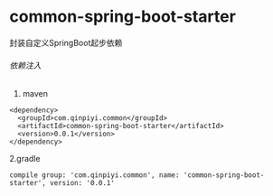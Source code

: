 # common-spring-boot-starter
封装自定义SpringBoot起步依赖

###### 依赖注入
1. maven
```
<dependency>
  <groupId>com.qinpiyi.common</groupId>
  <artifactId>common-spring-boot-starter</artifactId>
  <version>0.0.1</version>
</dependency>
```
2.gradle
```
compile group: 'com.qinpiyi.common', name: 'common-spring-boot-starter', version: '0.0.1'
```
